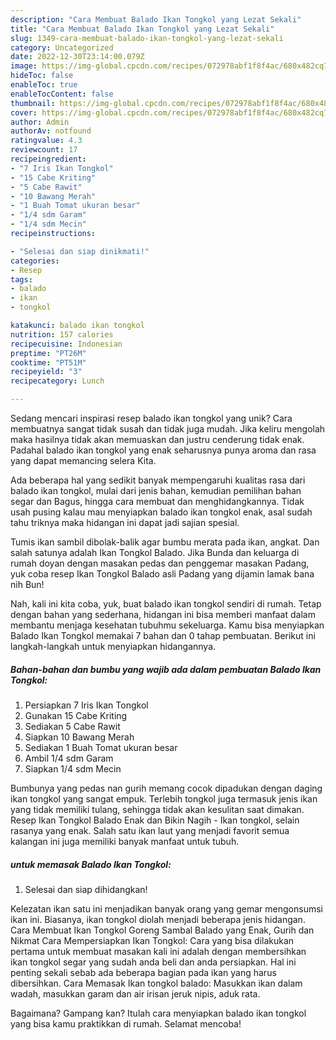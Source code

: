 ```yaml
---
description: "Cara Membuat Balado Ikan Tongkol yang Lezat Sekali"
title: "Cara Membuat Balado Ikan Tongkol yang Lezat Sekali"
slug: 1349-cara-membuat-balado-ikan-tongkol-yang-lezat-sekali
category: Uncategorized
date: 2022-12-30T23:14:00.079Z
image: https://img-global.cpcdn.com/recipes/072978abf1f8f4ac/680x482cq70/balado-ikan-tongkol-foto-resep-utama.jpg
hideToc: false
enableToc: true
enableTocContent: false
thumbnail: https://img-global.cpcdn.com/recipes/072978abf1f8f4ac/680x482cq70/balado-ikan-tongkol-foto-resep-utama.jpg
cover: https://img-global.cpcdn.com/recipes/072978abf1f8f4ac/680x482cq70/balado-ikan-tongkol-foto-resep-utama.jpg
author: Admin
authorAv: notfound
ratingvalue: 4.3
reviewcount: 17
recipeingredient:
- "7 Iris Ikan Tongkol"
- "15 Cabe Kriting"
- "5 Cabe Rawit"
- "10 Bawang Merah"
- "1 Buah Tomat ukuran besar"
- "1/4 sdm Garam"
- "1/4 sdm Mecin"
recipeinstructions:

- "Selesai dan siap dinikmati!"
categories:
- Resep
tags:
- balado
- ikan
- tongkol

katakunci: balado ikan tongkol 
nutrition: 157 calories
recipecuisine: Indonesian
preptime: "PT26M"
cooktime: "PT51M"
recipeyield: "3"
recipecategory: Lunch

---
```





Sedang mencari inspirasi resep balado ikan tongkol yang unik? Cara membuatnya sangat tidak susah dan tidak juga mudah. Jika keliru mengolah maka hasilnya tidak akan memuaskan dan justru cenderung tidak enak. Padahal balado ikan tongkol yang enak seharusnya punya aroma dan rasa yang dapat memancing selera Kita.





Ada beberapa hal yang sedikit banyak mempengaruhi kualitas rasa dari balado ikan tongkol, mulai dari jenis bahan, kemudian pemilihan bahan segar dan Bagus, hingga cara membuat dan menghidangkannya. Tidak usah pusing kalau mau menyiapkan balado ikan tongkol enak,      asal sudah tahu triknya maka hidangan ini dapat jadi sajian spesial.














Tumis ikan sambil dibolak-balik agar bumbu merata pada ikan, angkat. Dan salah satunya adalah Ikan Tongkol Balado. Jika Bunda dan keluarga di rumah doyan dengan masakan pedas dan penggemar masakan Padang, yuk coba resep Ikan Tongkol Balado asli Padang yang dijamin lamak bana nih Bun!






Nah, kali ini kita coba, yuk, buat balado ikan tongkol sendiri di rumah. Tetap dengan bahan yang sederhana, hidangan ini bisa memberi manfaat dalam membantu menjaga kesehatan tubuhmu sekeluarga. Kamu bisa menyiapkan Balado Ikan Tongkol memakai 7 bahan dan 0 tahap pembuatan. Berikut ini langkah-langkah untuk menyiapkan hidangannya.

<!--inarticleads1-->

##### Bahan-bahan dan bumbu yang wajib ada dalam pembuatan Balado Ikan Tongkol:

1. Persiapkan 7 Iris Ikan Tongkol
1. Gunakan 15 Cabe Kriting
1. Sediakan 5 Cabe Rawit
1. Siapkan 10 Bawang Merah
1. Sediakan 1 Buah Tomat ukuran besar
1. Ambil 1/4 sdm Garam
1. Siapkan 1/4 sdm Mecin


Bumbunya yang pedas nan gurih memang cocok dipadukan dengan daging ikan tongkol yang sangat empuk. Terlebih tongkol juga termasuk jenis ikan yang tidak memiliki tulang, sehingga tidak akan kesulitan saat dimakan. Resep Ikan Tongkol Balado Enak dan Bikin Nagih - Ikan tongkol, selain rasanya yang enak. Salah satu ikan laut yang menjadi favorit semua kalangan ini juga memiliki banyak manfaat untuk tubuh. 

<!--inarticleads2-->

#####  untuk memasak Balado Ikan Tongkol:


1. Selesai dan siap dihidangkan!

Kelezatan ikan satu ini menjadikan banyak orang yang gemar mengonsumsi ikan ini. Biasanya, ikan tongkol diolah menjadi beberapa jenis hidangan. Cara Membuat Ikan Tongkol Goreng Sambal Balado yang Enak, Gurih dan Nikmat Cara Mempersiapkan Ikan Tongkol: Cara yang bisa dilakukan pertama untuk membuat masakan kali ini adalah dengan membersihkan ikan tongkol segar yang sudah anda beli dan anda persiapkan. Hal ini penting sekali sebab ada beberapa bagian pada ikan yang harus dibersihkan. Cara Memasak Ikan tongkol balado: Masukkan ikan dalam wadah, masukkan garam dan air irisan jeruk nipis, aduk rata. 

Bagaimana? Gampang kan? Itulah cara menyiapkan balado ikan tongkol yang bisa kamu praktikkan di rumah. Selamat mencoba!
